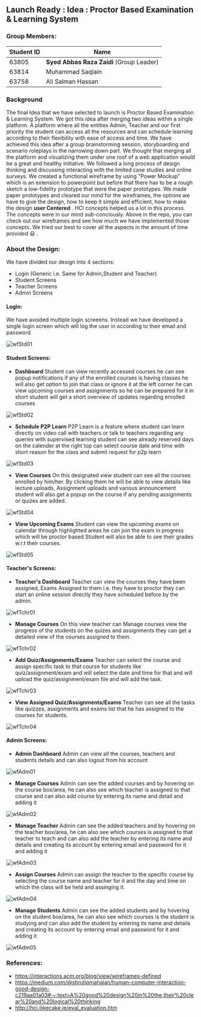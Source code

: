 ## Launch Ready : Idea : Proctor Based Examination & Learning System

### Group Members:

Student ID      |     Name
--------------- | -------------
   63805        | **Syed Abbas Raza Zaidi** (Group Leader)
   63814        | Muhammad Saqlain
   63758        | Ali Salman Hassan
   
   
   ### Background
      
The final Idea that we have selected to launch is Proctor Based Examination & Learning System. We got this idea after merging two ideas within a single platform. A platform where all the entities Admin, Teacher and our first priority the student can access all the resources and can schedule learning according to their flexibility with ease of access and time. We have achieved this idea after a group brainstorming session, storyboarding and scenario roleplays in the narrowing down part. We thought that merging all the platform and visualizing them under one roof of a web application would be a great and healthy initiative. We followed a long process of design thinking and discussing interacting with the limited case studies and online surveys. We created a functional wireframe by using "Power Mockup" which is an extension to powerpoint but before that there has to be a rough sketch a low-fidelity prototype that were the paper prototypes. We made paper prototypes and cleared our mind for the wireframes, the options we have to give the design, how to keep it simple and efficient, how to make the design **user Centered** . HCI concepts helped us a lot in this process. The concepts were in our mind sub-conciously. Above in the repo, you can check out our wireframes and see how much we have implemented those concepts. We tried our best to cover all the aspects in the amount of time provided :smiley: . 

   ### About the Design:

We have divided our design into 4 sections:

* Login (Generic i.e. Same for Admin,Student and Teacher)
* Student Screens
* Teacher Screens 
* Admin Screens

#### Login:

   We have avoided multiple login screeens. Instead we have developed a single login screen which will log the user in according to their email and password
                
   ![wfStd01](https://user-images.githubusercontent.com/61627416/148562641-69e6e1cb-fb01-45aa-b222-87f1d9472aa3.png "Login Screen")

#### Student Screens:

   * **Dashboard**
   Student can view recently accessed courses he can see popup notifications if any of the enrolled courses is having classes he will also get option to join that class
   or ignore it at the left corner he can view upcoming courses and assignments so he can be prepared for it in short student will get a short overview of updates regarding 
   enrolled courses
   
   ![wfStd02](https://user-images.githubusercontent.com/61627416/148563379-85da090a-e416-430e-9997-c1cd44f5e4ae.png "Student Dasboard")

  * **Schedule P2P Learn**
   P2P Learn is a feature where student can learn directly on video call with teachers or talk to teachers regarding any queries with supervised learning student can see already
   reserved days on the calender at the right top can select course date and time with short reason for the class and submit request for p2p learn
   
   ![wfStd03](https://user-images.githubusercontent.com/61627416/148563669-be348068-39f0-42e4-b4f0-cb3e7fb1b594.png "Schedule p2p Learn")
   
  * **View Courses**
   On this designated view student can see all the courses enrolled by him/her. By clicking them he will be able to view details like lecture uploads, Assignment uploads and        various announcement student will also get a popup on the course if any pending assignments or quizes are added.
   
   ![wfStd04](https://user-images.githubusercontent.com/61627416/148564252-6faf29e6-c43f-475e-84d8-db97b3c37f41.png "View Courses")
   
  * **View Upcoming Exams**
   Student can view the upcoming exams on calendar through highlighted areas he can join the exam in progress which will be proctor based.Student will also be able to see their    grades w.r.t their courses.
  
   ![wfStd05](https://user-images.githubusercontent.com/61627416/148564808-ddef8c11-d1c7-46fd-b6b5-c575289a7d30.png "View Upcoming Exam")
   
#### Teacher's Screens:

  * **Teacher's Dashboard**
   Teacher can view the courses they have been assigned, Exams Assigned to them i.e. they have to proctor they can start an online session directly they have scheduled before by    the admin.
   
   ![wfTchr01](https://user-images.githubusercontent.com/61627416/148565310-c846fd50-5ac2-4ec8-9ee9-7a5fa871b4a7.png "Teacher's Dashboard")
   
  * **Manage Courses**
   On this view teacher can Manage courses view the progress of the students on the quizes and assignments they can get a detailed view of the courses assigned to them.
   
   ![wfTchr02](https://user-images.githubusercontent.com/61627416/148565651-195bafbe-f0f5-4d22-ad2d-a62b7994950b.png "Manage Courses")
 
  * **Add Quiz/Assignments/Exams**
    Teacher can select the course and assign specific task to that course for students like quiz/assignment/exam and will select the date and time for that and will upload the       quiz/assignment/exam file and will add the task.
    
   ![wfTchr03](https://user-images.githubusercontent.com/61627416/148567070-025289a4-13b9-45e0-98fa-e38b26fdb930.png "Add Quiz/Assignments/Exams")

  * **View Assigned Quiz/Assignments/Exams**
    Teacher can see all the tasks like quizzes, assignments and exams list that he has assigned to the courses for students.
      
   ![wfTchr04](https://user-images.githubusercontent.com/61627416/148567093-3e6b0c48-8439-4eba-b2ab-6f014a456452.png "View Assigned Quiz/Assignments/Exams")

#### Admin Screens:

  * **Admin Dashboard**
    Admin can view all the courses, teachers and students details and can also logout from his account

   ![wfAdm01](https://user-images.githubusercontent.com/61627416/148567116-dd776af0-09d3-49c2-bfc9-a4fe0f28749f.png "Admin Dasboard")

  * **Manage Courses**
   Admin can see the added courses and by hovering on the course box/area, he can also see which teacher is assigned to that course and can also add course by entering       its name and detail and adding it
   
   ![wfAdm02](https://user-images.githubusercontent.com/61627416/148567152-2c6758c8-790c-43e6-ade0-7d5f05bc6040.png "Manage Courses")

  * **Manage Teacher**
    Admin can see the added teachers and by hovering on the teacher box/area, he can also see which courses is assigned to that teacher to teach and can also add the         teacher by entering its name and details and creating its account by entering email and password for it and adding it

   ![wfAdm03](https://user-images.githubusercontent.com/61627416/148567189-33367183-6e44-4430-9b7f-508f55845779.png "Manage Teacher")

  * **Assign Courses**
    Admin can assign the teacher to the specific course by selecting the course name and teacher for it and the day and time on which the class will be held and             assinging it.

   ![wfAdm04](https://user-images.githubusercontent.com/61627416/148567211-0d66f632-2413-473a-ba3d-26e143820ebc.png "Assign Courses")
  
  * **Manage Students**
    Admin can see the added students and by hovering on the student box/area, he can also see which courses is the student is studying and can also add the student by       entering its name and details and creating its account by entering email and password for it and adding it
    
   ![wfAdm05](https://user-images.githubusercontent.com/61627416/148567253-89ccf780-4967-4a1b-9764-20180befeba9.png "Manage Students")

### References: 
   * https://interactions.acm.org/blog/view/wireframes-defined
   * https://medium.com/@shrutipmahajan/human-computer-interaction-good-design-c219aa01a03#:~:text=A%20good%20design%20in%20the,their%20clear%20and%20logical%20thinking
   * http://hci.ilikecake.ie/eval_evaluation.htm

